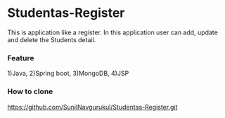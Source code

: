 # Studentas-Register
This is application like a register. In this application user can add, update and delete the Students detail.

### Feature
1)Java,
2)Spring boot,
3)MongoDB,
4)JSP


### How to clone
https://github.com/SunilNavgurukul/Studentas-Register.git

